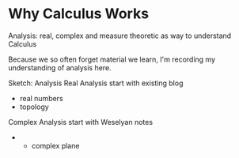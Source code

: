 # Why Calculus Works

Analysis: real, complex and measure theoretic as way to understand Calculus

Because we so often forget material we learn, I'm recording my understanding of analysis here.

Sketch:
Analysis
Real Analysis
start with existing blog

* real numbers
* topology

Complex Analysis
start with Weselyan notes

* * complex plane


